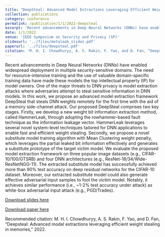 ```yaml
---
title: "DeepSteal: Advanced Model Extractions Leveraging Efficient Weight Stealing in Memories"
collection: publications
category: conference
permalink: /publication/1/1/2022-deepsteal
excerpt: 'Recent advancements in Deep Neural Networks (DNNs) have enabled widespread deployment in multiple security-sensitive domains. The need for resource-intensive training and the use of valuable domain-specific training data have made these models the top intellectual property (IP) for model owners. One of the major threats to DNN privacy is model extraction attacks where adversaries attempt to steal sensitive information in DNN models. In this work, we propose an advanced model extraction framework DeepSteal that steals DNN weights remotely for the first time with the aid of a memory side-channel attack. Our proposed DeepSteal comprises two key stages. Firstly, we develop a new weight bit information extraction method, called HammerLeak, through adopting the rowhammer-based fault technique as the information leakage vector. HammerLeak leverages several novel system-level techniques tailored for DNN applications to enable fast and efficient weight stealing. Secondly, we propose a novel substitute model training algorithm with Mean Clustering weight penalty, which leverages the partial leaked bit information effectively and generates a substitute prototype of the target victim model. We evaluate the proposed model extraction framework on three popular image datasets (e.g., CIFAR-10/100/GTSRB) and four DNN architectures (e.g., ResNet-18/34/Wide-ResNetNGG-11). The extracted substitute model has successfully achieved more than 90% test accuracy on deep residual networks for the CIFAR-10 dataset. Moreover, our extracted substitute model could also generate effective adversarial input samples to fool the victim model. Notably, it achieves similar performance (i.e., ~1-2% test accuracy under attack) as white-box adversarial input attack (e.g., PGD/Trades).'
date: 1/1/2022
venue: 'IEEE Symposium on Security and Privacy (SP)'
slidesurl: '../files/metaleak_slides.pdf'
paperurl: '../files/deepsteal.pdf'
citation: 'M. H. I. Chowdhuryy, A. S. Rakin, F. Yao, and D. Fan, “Deepsteal: Advanced model extractions leveraging efficient weight stealing in memories,” 2022.'
---
```

Recent advancements in Deep Neural Networks (DNNs) have enabled widespread deployment in multiple security-sensitive domains. The need for resource-intensive training and the use of valuable domain-specific training data have made these models the top intellectual property (IP) for model owners. One of the major threats to DNN privacy is model extraction attacks where adversaries attempt to steal sensitive information in DNN models. In this work, we propose an advanced model extraction framework DeepSteal that steals DNN weights remotely for the first time with the aid of a memory side-channel attack. Our proposed DeepSteal comprises two key stages. Firstly, we develop a new weight bit information extraction method, called HammerLeak, through adopting the rowhammer-based fault technique as the information leakage vector. HammerLeak leverages several novel system-level techniques tailored for DNN applications to enable fast and efficient weight stealing. Secondly, we propose a novel substitute model training algorithm with Mean Clustering weight penalty, which leverages the partial leaked bit information effectively and generates a substitute prototype of the target victim model. We evaluate the proposed model extraction framework on three popular image datasets (e.g., CIFAR-10/100/GTSRB) and four DNN architectures (e.g., ResNet-18/34/Wide-ResNetNGG-11). The extracted substitute model has successfully achieved more than 90% test accuracy on deep residual networks for the CIFAR-10 dataset. Moreover, our extracted substitute model could also generate effective adversarial input samples to fool the victim model. Notably, it achieves similar performance (i.e., ~1-2% test accuracy under attack) as white-box adversarial input attack (e.g., PGD/Trades).

[Download slides here](../files/metaleak_slides.pdf)

[Download paper here](../files/deepsteal.pdf)

Recommended citation: M. H. I. Chowdhuryy, A. S. Rakin, F. Yao, and D. Fan, “Deepsteal: Advanced model extractions leveraging efficient weight stealing in memories,” 2022.